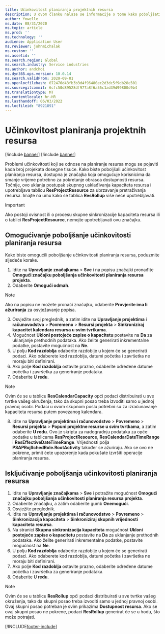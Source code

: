 ```yaml
---
title: Učinkovitost planiranja projektnih resursa
description: U ovom članku nalaze se informacije o tome kako poboljšati učinkovitost planiranja resursa za velik broj projekata.
author: Yowelle
ms.date: 08/31/2020
ms.topic: article
ms.prod: ''
ms.technology: ''
audience: Application User
ms.reviewer: johnmichalak
ms.custom: ''
ms.assetid: ''
ms.search.region: Global
ms.search.industry: Service industries
ms.author: andchoi
ms.dyn365.ops.version: 10.0.14
ms.search.validFrom: 2020-09-01
ms.openlocfilehash: 072476d43fb3b3d4f96480ec2d3dc5f9db28e501
ms.sourcegitcommit: 6cfc50d89528df977a8f6a55c1ad39d99800d9b4
ms.translationtype: MT
ms.contentlocale: hr-HR
ms.lasthandoff: 06/03/2022
ms.locfileid: "8921891"
---
```

# <a name="project-resource-scheduling-performance"></a>Učinkovitost planiranja projektnih resursa

[!include [banner](../includes/banner.md)]
[!include [banner](../includes/preview-banner.md)]


Problemi učinkovitosti koji se odnose na planiranje resursa mogu se pojaviti kada broj projekata dosegne tisuće. Kako biste poboljšali učinkovitost planiranja resursa, dostupna je značajka koja omogućuje korisnicima da smanje vrijeme potrebno za pokretanje obrasca dostupnosti resursa. Točnije, ovo uklanja postupak skupnog usklađivanja kapaciteta resursa i upotrebljava tablicu **ResProjectResource** za ubrzavanje pretraživanja resursa. Imajte na umu kako se tablica **ResRollup** više neće upotrebljavati.

> [!IMPORTANT]
> Ako postoji ovisnost ili o procesu skupne sinkronizacije kapaciteta resursa ili o tablici **ResProjectResource**, nemojte upotrebljavati ovu značajku.

## <a name="enable-resource-scheduling-performance-enhancement"></a>Omogućivanje poboljšanje učinkovitosti planiranja resursa
Kako biste omogućili poboljšanje učinkovitosti planiranja resursa, poduzmite sljedeće korake.

1. Idite na **Upravljanje značajkama** > **Sve** i na popisu značajki pronađite **Omogući značajku poboljšanja učinkovitosti planiranja resursa projekta**.
2. Odaberite **Omogući odmah**.

> [!NOTE]
> Ako na popisu ne možete pronaći značajku, odaberite **Provjerite ima li ažuriranja** za osvježavanje popisa.

3. Osvježite svoj preglednik, a zatim idite na **Upravljanje projektima i računovodstvo** > **Povremeno** > **Resursi projekta** > **Sinkroniziraj kapacitet kalendara resursa u svim tvrtkama**.
4. Mogućnost **Ukloni postojeće zapise o kapacitetu** postavite na **Da** za uklanjanje prethodnih podataka. Ako želite generirati inkrementalne podatke, postavite mogućnost na **Ne**.
5. U polju **Kod razdoblja** odaberite razdoblje u kojem će se generirati podaci. Ako odaberete kod razdoblja, datumi početka i završetka ne moraju biti definirani.
6. Ako polje **Kod razdoblja** ostavite prazno, odaberite određene datume početka i završetka za generiranje podataka.
7. Odaberite **U redu**.

 > [!NOTE]
 > Ovim će se u tablicu **ResCalendarCapacity** opći podaci distribuirati u sve tvrtke vašeg okruženja, tako da skupni posao treba izvoditi samo u jednoj pravnoj osobi. Podaci u ovom skupnom poslu potrebni su za izračunavanje kapaciteta resursa putem povezanog kalendara.

8. Idite na **Upravljanje projektima i računovodstvo** > **Povremeno** > **Resursi projekta** > **Popuni projektne resurse u svim tvrtkama**, a zatim odaberite **U redu**. Ovo je skripta za nadogradnju podataka za opće podatke u tablicama **ResProjectResource**, **ResCalendarDateTimeRange** i **ResEffectiveDateTimeRange**. Vrijednosti polja **PSAPRojSchedRole.RootActivity** također se ažuriraju. Ako se ovo ne pokrene, primit ćete upozorenje kada pokušate izvršiti operacije planiranja resursa.
 
## <a name="turn-off-resource-scheduling-performance-enhancement"></a>Isključivanje poboljšanja učinkovitosti planiranja resursa

1. Idite na **Upravljanje značajkama** > **Sve** i potražite mogućnost **Omogući značajku poboljšanja učinkovitosti planiranja resursa projekta**.
2. Odaberite značajku, a zatim odaberite gumb **Onemogući**.
3. Osvježite preglednik.
4. Idite na **Upravljanje projektima i računovodstvo** > **Povremeno** > **Sinkronizacija kapaciteta** > **Sinkroniziraj skupnih vrijednosti kapaciteta resursa**.
5. Na stranici **Skupna sinkronizacija kapaciteta** mogućnost **Ukloni postojeće zapise o kapacitetu** postavite na **Da** za uklanjanje prethodnih podataka. Ako želite generirati inkrementalne podatke, postavite mogućnost na **Ne**.
6. U polju **Kod razdoblja** odaberite razdoblje u kojem će se generirati podaci. Ako odaberete kod razdoblja, datumi početka i završetka ne moraju biti definirani.
7. Ako polje **Kod razdoblja** ostavite prazno, odaberite određene datume početka i završetka za generiranje podataka.
8. Odaberite **U redu**.

> [!NOTE]
> Ovim će se u tablicu **ResRollup** opći podaci distribuirati u sve tvrtke vašeg okruženja, tako da skupni posao treba izvoditi samo u jednoj pravnoj osobi. Ovaj skupni posao potreban je svim prikazima **Dostupnost resursa**. Ako se ovaj skupni posao ne pokrene, podaci **ResRollup** generirat će se u hodu, što može potrajati.


[!INCLUDE[footer-include](../includes/footer-banner.md)]